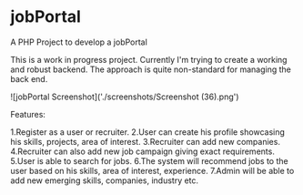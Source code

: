 # jobPortal
A PHP Project to develop a jobPortal

This is a work in progress project. Currently I'm trying to create a working and robust backend. The approach is quite non-standard for
managing the back end.

![jobPortal Screenshot]('./screenshots/Screenshot (36).png')

Features:

1.Register as a user or recruiter.
2.User can create his profile showcasing his skills, projects, area of interest.
3.Recruiter can add new companies.
4.Recruiter can also add new job campaign giving exact requirements.
5.User is able to search for jobs.
6.The system will recommend jobs to the user based on his skills, area of interest, experience.
7.Admin will be able to add new emerging skills, companies, industry etc.
